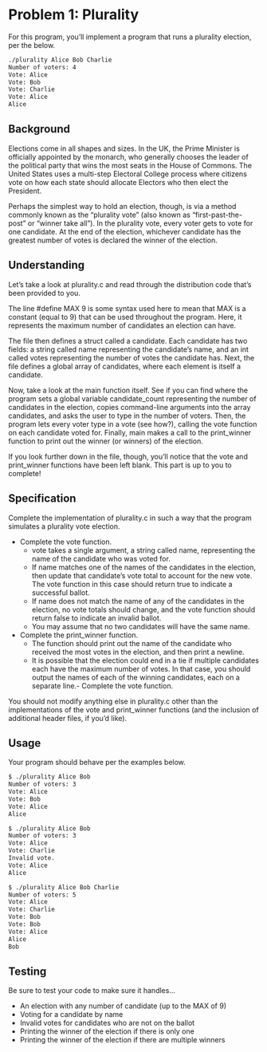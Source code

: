 # Problem 1: Plurality

For this program, you’ll implement a program that runs a plurality election, per the below.

```bash
./plurality Alice Bob Charlie
Number of voters: 4
Vote: Alice
Vote: Bob
Vote: Charlie
Vote: Alice
Alice
```

## Background

Elections come in all shapes and sizes. In the UK, the Prime Minister is officially appointed by the monarch, who generally chooses the leader of the political party that wins the most seats in the House of Commons. The United States uses a multi-step Electoral College process where citizens vote on how each state should allocate Electors who then elect the President.

Perhaps the simplest way to hold an election, though, is via a method commonly known as the “plurality vote” (also known as “first-past-the-post” or “winner take all”). In the plurality vote, every voter gets to vote for one candidate. At the end of the election, whichever candidate has the greatest number of votes is declared the winner of the election.

## Understanding

Let’s take a look at plurality.c and read through the distribution code that’s been provided to you.

The line #define MAX 9 is some syntax used here to mean that MAX is a constant (equal to 9) that can be used throughout the program. Here, it represents the maximum number of candidates an election can have.

The file then defines a struct called a candidate. Each candidate has two fields: a string called name representing the candidate’s name, and an int called votes representing the number of votes the candidate has. Next, the file defines a global array of candidates, where each element is itself a candidate.

Now, take a look at the main function itself. See if you can find where the program sets a global variable candidate_count representing the number of candidates in the election, copies command-line arguments into the array candidates, and asks the user to type in the number of voters. Then, the program lets every voter type in a vote (see how?), calling the vote function on each candidate voted for. Finally, main makes a call to the print_winner function to print out the winner (or winners) of the election.

If you look further down in the file, though, you’ll notice that the vote and print_winner functions have been left blank. This part is up to you to complete!

## Specification

Complete the implementation of plurality.c in such a way that the program simulates a plurality vote election.

- Complete the vote function.
  - vote takes a single argument, a string called name, representing the name of the candidate who was voted for.
  - If name matches one of the names of the candidates in the election, then update that candidate’s vote total to account for the new vote. The vote function in this case should return true to indicate a successful ballot.
  - If name does not match the name of any of the candidates in the election, no vote totals should change, and the vote function should return false to indicate an invalid ballot.
  - You may assume that no two candidates will have the same name.
- Complete the print_winner function.
  - The function should print out the name of the candidate who received the most votes in the election, and then print a newline.
  - It is possible that the election could end in a tie if multiple candidates each have the maximum number of votes. In that case, you should output the names of each of the winning candidates, each on a separate line.- Complete the vote function.
  
You should not modify anything else in plurality.c other than the implementations of the vote and print_winner functions (and the inclusion of additional header files, if you’d like).

## Usage

Your program should behave per the examples below.

```bash
$ ./plurality Alice Bob
Number of voters: 3
Vote: Alice
Vote: Bob
Vote: Alice
Alice

$ ./plurality Alice Bob
Number of voters: 3
Vote: Alice
Vote: Charlie
Invalid vote.
Vote: Alice
Alice

$ ./plurality Alice Bob Charlie
Number of voters: 5
Vote: Alice
Vote: Charlie
Vote: Bob
Vote: Bob
Vote: Alice
Alice
Bob
```

## Testing

Be sure to test your code to make sure it handles…

- An election with any number of candidate (up to the MAX of 9)
- Voting for a candidate by name
- Invalid votes for candidates who are not on the ballot
- Printing the winner of the election if there is only one
- Printing the winner of the election if there are multiple winners